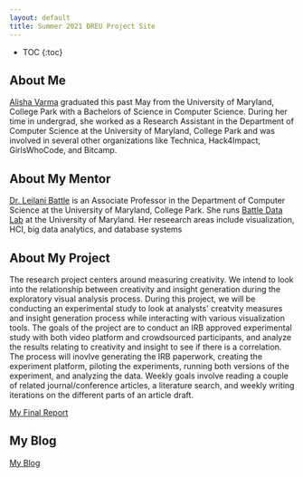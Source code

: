 ```yaml
---
layout: default
title: Summer 2021 DREU Project Site
---
```


* TOC
{:toc}

## About Me

[Alisha Varma](https://www.linkedin.com/in/alisha-varma/) graduated this past May from the University of Maryland, College Park with a Bachelors of Science in Computer Science. During her time in undergrad, she worked as a Research Assistant in the Department of Computer Science at the University of Maryland, College Park and was involved in several other organizations like Technica, Hack4Impact, GirlsWhoCode, and Bitcamp.

## About My Mentor

[Dr. Leilani Battle](https://www.cs.umd.edu/~leilani/bio.html) is an Associate Professor in the Department of Computer Science at the University of Maryland, College Park. She runs [Battle Data Lab](https://battle-data-lab.cs.umd.edu) at the University of Maryland. Her reseearch areas include visualization, HCI, big data analytics, and database systems

## About My Project

The research project centers around measuring creativity. We intend to look into the relationship between creativity and insight generation during the exploratory visual analysis process. During this project, we will be conducting an experimental study to look at analysts' creatvity measures and insight generation process while interacting with various visualization tools. The goals of the project are to conduct an IRB approved experimental study with both video platform and crowdsourced participants, and analyze the results relating to creativity and insight to see if there is a correlation. The process will inovlve generating the IRB paperwork, creating the experiment platform, piloting the experiments, running both versions of the experiment, and analyzing the data. Weekly goals involve reading a couple of related journal/conference articles, a literature search, and weekly writing iterations on the different parts of an article draft.

[My Final Report](files/finalreport.pdf)

## My Blog

[My Blog](blog.html)

